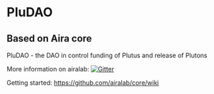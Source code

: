 # PluDAO
## Based on Aira core

PluDAO - the DAO in control funding of Plutus and release of Plutons 

More information on airalab:
[![Gitter](https://badges.gitter.im/airalab/core.svg)](https://gitter.im/airalab/core?utm_source=badge&utm_medium=badge&utm_campaign=pr-badge&utm_content=badge)

Getting started: https://github.com/airalab/core/wiki
